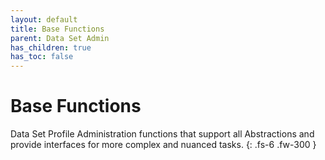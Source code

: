 ```yaml
---
layout: default
title: Base Functions
parent: Data Set Admin
has_children: true
has_toc: false
---
```


# Base Functions

Data Set Profile Administration functions that support all Abstractions and provide interfaces for more complex and nuanced tasks.
{: .fs-6 .fw-300 }